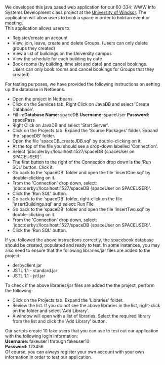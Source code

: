 We developed this java based web application for our 60-334: WWW Info Systems Development class project at the <a href='http://www.uwindsor.ca'>University of Windsor</a>. The application will allow users to book a space in order to hold an event or meeting.<br />
This application allows users to:
<ul>
<li>Register/create an account</li>
<li>View, join, leave, create and delete Groups. (Users can only delete groups they created)</li>
<li>View a list of buildings on the University campus</li>
<li>View the schedule for each building by date</li>
<li>Book rooms (by building, time slot and date) and cancel bookings.<br />Users can only book rooms and cancel bookings for Groups that they created)</li>
</ul>
For testing purposes, we have provided the following instructions on setting up the database in Netbeans.
<ul>
<li>Open the project in Netbeans.</li>
<li>Click on the Services tab. Right Click on JavaDB and select 'Create Database'.</li>
<li>Fill in:<b>Database Name: </b>spaceDB <b> Username: </b>spaceUser <b> Password: </b>spacePass</li>
<li>Right Click on JavaDB and select 'Start Server'.</li>
<li>Click on the Projects tab. Expand the 'Source Packages' folder. Expand the 'spaceDB' folder.</li>
<li>Open the file 'spaceDB_createJDB.sql' by double-clicking on it.</li>
<li>At the top of the file you should see a drop-down labelled 'Connection'.</li>
<li>Select 'jdbc:derby://localhost:1527/spaceDB {spaceUser on SPACEUSER}'.</li>
<li>The first button to the right of the Connection drop down is the 'Run SQL' button. Click it.</li>
<li>Go back to the 'spaceDB' folder and open the file 'insertOne.sql' by double-clicking on it.</li>
<li>From the 'Connection' drop down, select: 'jdbc:derby://localhost:1527/spaceDB {spaceUser on SPACEUSER}'.</li>
<li>Click the 'Run SQL' button.</li>
<li>Go back to the 'spaceDB' folder, right-click on the file 'insertBuildings.sql' and select: Run File</li>
<li>Go back to the 'spaceDB' folder and open the file 'insertTwo.sql' by double-clicking on it.</li>
<li>From the 'Connection' drop down, select: 'jdbc:derby://localhost:1527/spaceDB {spaceUser on SPACEUSER}'.</li>
<li>Click the 'Run SQL' button.</li>
</ul>
If you followed the above instructions correctly, the spacebook database should be created, populated and ready to test. In some instances, you may also need to ensure that the following libraries/jar files are added to the project:
<ul>
<li>derbyclient.jar</li>
<li>JSTL 1.1 - standard.jar</li>
<li>JSTL 1.1 - jstl.jar</li>
</ul>
To check if the above libraries/jar files are added the the project, perform the following:
<ul>
<li>Click on the Projects tab. Expand the 'Libraries' folder.</li>
<li>Review the list. If you do not see the above libraries in the list, right-click on the folder and select 'Add Library'.</li>
<li>A window will open with a list of libraries. Select the required library from the list and click the 'Add Library' button.</li>
</ul>
Our scripts create 10 fake users that you can use to test out our application with the following login information:<br />
<b>Username: </b>fakeuser1 through fakeuser10<br />
<b>Password: </b>123456<br />
Of course, you can always register your own account with your own information in order to test our application.<br /><br />